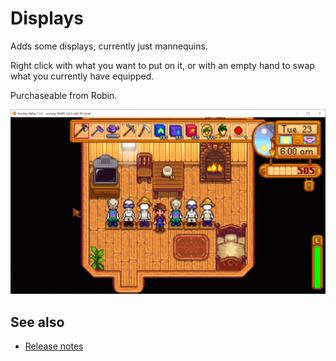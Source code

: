 ﻿# Displays
Adds some displays, currently just mannequins.

Right click with what you want to put on it, or with an empty hand to swap what you currently have
equipped.

Purchaseable from Robin.

![](screenshot.png)

## See also
* [Release notes](release-notes.md)
